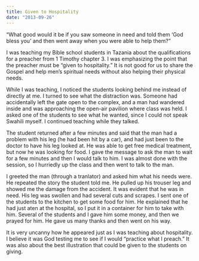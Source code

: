 ```yaml
---
title: Given to Hospitality
date: "2013-09-26"
---
```


“What good would it be if you saw someone in need and told them ‘God bless you’ and then went away when you were able to help them?”

I was teaching my Bible school students in Tazania about the qualifications for a preacher from 1 Timothy chapter 3. I was emphasizing the point that the preacher must be “given to hospitality.” It is not good for us to share the Gospel and help men’s spiritual needs without also helping their physical needs.

While I was teaching, I noticed the students looking behind me instead of directly at me. I turned to see what the distraction was. Someone had accidentally left the gate open to the complex, and a man had wandered inside and was approaching the open-air pavilion where class was held. I asked one of the students to see what he wanted, since I could not speak Swahili myself. I continued teaching while they talked.

The student returned after a few minutes and said that the man had a problem with his leg (he had been hit by a car), and had just been to the doctor to have his leg looked at. He was able to get free medical treatment, but now he was looking for food. I gave the message to ask the man to wait for a few minutes and then I would talk to him. I was almost done with the session, so I hurriedly up the class and then went to talk to the man.

I greeted the man (through a tranlator) and asked him what his needs were. He repeated the story the student told me. He pulled up his trouser leg and showed me the damage from the accident. It was evident that he was in need. His leg was swollen and had several cuts and scrapes. I sent one of the students to the kitchen to get some food for him. He explained that he had just aten at the hospital, so I put it in a container for him to take with him. Several of the students and I gave him some money, and then we prayed for him. He gave us many thanks and then went on his way.

It is very uncanny how he appeared just as I was teaching about hospitality. I believe it was God testing me to see if I would “practice what I preach.” It was also about the best illustration that could be given to the students on giving.